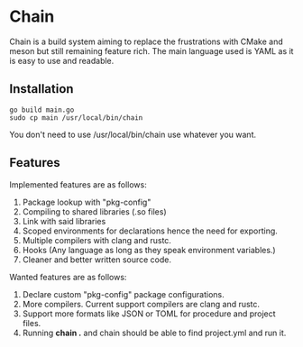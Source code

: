 # Chain

Chain is a build system aiming to replace the frustrations with CMake
and meson but still remaining feature rich. The main language used is
YAML as it is easy to use and readable. 

## Installation

```shell
go build main.go
sudo cp main /usr/local/bin/chain 
```

You don't need to use /usr/local/bin/chain use whatever you want.

## Features

Implemented features are as follows:

1. Package lookup with "pkg-config"
2. Compiling to shared libraries (.so files)
3. Link with said libraries
4. Scoped environments for declarations hence the need for exporting.
5. Multiple compilers with clang and rustc.
6. Hooks (Any language as long as they speak environment variables.)
7. Cleaner and better written source code.

Wanted features are as follows:

1. Declare custom "pkg-config" package configurations.
2. More compilers. Current support compilers are clang and rustc.
3. Support more formats like JSON or TOML for procedure and project
   files.
4. Running **chain .** and chain should be able to find project.yml and
   run it.
